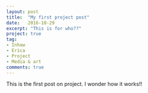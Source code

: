 ```yaml
---
layout: post
title:  "My first project post"
date:   2016-10-29
excerpt: "This is for who??"
project: true
tag:
- Inhaw
- Erica
- Project
- Media & art
comments: true
---
```


This is the first post on project. I wonder how it works!!